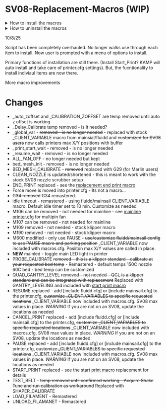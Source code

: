# SV08-Replacement-Macros (WIP)

<details>
<summary>How to install the macros</summary>

1) SSH into your printer using your prefered ssh client
2) Run the following command:

```
cd ~
git clone https://github.com/ss1gohan13/SV08-Replacement-Macros.git
cd SV08-Replacement-Macros
./install-macros.sh
```

This will:

1) Stop the Klipper service
2) Download the macro config from the github
3) Backup the existing macro to `~/printer_data/config/backup/`
4) Install the replacement macro
5) Restart the klipper service
6) OPTIONAL: Ask to install a replacement start print macro

</details>

<details>
<summary>How to uninstall the macros</summary>

```
cd ~/SV08-Replacement-Macros
./install-macros.sh -u

# Then remove the repository
cd ~
rm -rf SV08-Replacement-Macros
```

This will:

1) Stop the Klipper service
2) Remove the replacement macros.cfg if no backup exists
3) Restore your original macros.cfg from backup (if one exists)
4) Restart the Klipper service

</details>

10/8/25

Script has been completely overhauled. No longer walks use through each item to install. Now user is prompted with a menu of options to install. 

Primary functions of installation are still there. (Install Start_Print? KAMP will auto install and take care of printer.cfg settings). But, the fucntionality to install indiviaul items are now there. 

More macro improvements

# Changes

- _auto_zoffset and _CALIBRATION_ZOFFSET are temp removed until auto z offset is working
- _Delay_Calibrate temp removed - is it needed?
- _global_var - ~~removed - is no longer needed~~ - replaced with stock  _CLIENT_VARIABLE macro from mainsial/fluidd and ~~customized for SV08 users~~ now calls printers max X/Y positions with buffer
- _print_start_wait - removed - is no longer needed
- _resume_wait - removed - is no longer needed
- ALL_FAN_OFF - no longer needed but kept
- bed_mesh_init - removed - is no longer needed
- BED_MESH_CALIBRATE - ~~removed~~ replaced with G29 (for Marlin users)
- CLEAN_NOZZLE is updated/shortened - this is meant to work with the stock SV08 nozzle scrubber setup
- END_PRINT replaced - see the [replacement end print macro](https://github.com/ss1gohan13/A-Better-End-Print-Macro)
- Force move is moved into printer.cfg - Its not a macro... 
- ~~G34 removed~~ G34 remastered.
- idle timeout - remastered - using fluidd/mainsail CLIENT_VARIABLE macro. Default idle timer set to 10 min. Customize as needed
- M106 can be removed - not needed for mainline - see [mainline printer.cfg](https://github.com/Rappetor/Sovol-SV08-Mainline/blob/main/files-used/config/printer.cfg) for multipin fan
- M107 can be removed - not needed for mainline
- M109 removed - not needed - stock klipper macro
- M190 removed - not needed - stock klipper macro
- M600 modified - only use PAUSE - ~~use/customize fluidd/mainsail config to use PAUSE macro and parking position~~ _CLIENT_VARIABLE now included with macros.cfg. Posiiton max X/Y values are called in place.
- **NEW** mainled - toggle main LED light in printer
- PROBE_CALIBRATE ~~removed - this is a klipper standard - calibrate at your requested bed temp~~ - Remastered - default temps 150C nozzle 60C bed - bed temp can be customized
- QUAD_GANTRY_LEVEL ~~removed - not needed - QGL is a klipper standard and can be integrated with replacement~~ Replaced with GANTRY_LEVELING and included with [start print macro](https://github.com/ss1gohan13/A-better-print_start-macro-SV08)
- RESUME replaced - add [include fluidd.cfg] or [include mainsail.cfg] to the printer.cfg, ~~customize _CLIENT_VARIABLES to specific requested locations~~ _CLIENT_VARIABLE now included with macros.cfg. SV08 max values in place. *WARNING* If you are not on an SV08, update the locations as needed
- CANCEL_PRINT replaced - add [include fluidd.cfg] or [include mainsail.cfg] to the printer.cfg, ~~customize _CLIENT_VARIABLES to specific requested locations~~ _CLIENT_VARIABLE now included with macros.cfg. SV08 max values in place. *WARNING* If you are not on an SV08, update the locations as needed
- PAUSE replaced - add [include fluidd.cfg] or [include mainsail.cfg] to the printer.cfg, ~~customize _CLIENT_VARIABLES to specific requested locations~~ _CLIENT_VARIABLE now included with macros.cfg. SV08 max values in place. *WARNING* If you are not on an SV08, update the locations as needed
- START_PRINT replaced - see the [start print macro](https://github.com/ss1gohan13/A-better-print_start-macro-SV08) replacement for details
- TEST_BELT - ~~temp removed until confirmed working - Acquire Shake Tune and run calibration as workaround~~ Replaced with SHAPER_CALIBRATE
- LOAD_FILAMENT - Remastered
- UNLOAD_FILAMANET - Remastered
